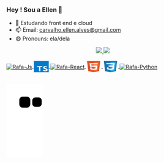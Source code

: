 ### Hey ! Sou a Ellen 👋

- 🌱 Estudando front end e cloud
- 📫 Email: carvalho.ellen.alves@gmail.com
- 😄 Pronouns: ela/dela

<div align="center">
  <a href="https://github.com/alvesellen">
  <img height="180em" src="https://github-readme-stats.vercel.app/api?username=alvesellen&show_icons=true&theme=light&include_all_commits=true&count_private=true"/>
  <img height="180em" src="https://github-readme-stats.vercel.app/api/top-langs/?username=alvesellen&layout=compact&langs_count=7&theme=light"/>
</div>
  
  <div style="display: inline_block"><br>
  <img align="center" alt="Rafa-Js" height="30" width="40" src="https://cdn.jsdelivr.net/gh/devicons/devicon/icons/angularjs/angularjs-original.svg">
  <img align="center" alt="Rafa-Ts" height="30" width="40" src="https://raw.githubusercontent.com/devicons/devicon/master/icons/typescript/typescript-plain.svg">
  <img align="center" alt="Rafa-React" height="30" width="40" src="https://cdn.jsdelivr.net/gh/devicons/devicon/icons/apache/apache-original.svg">
  <img align="center" alt="Rafa-HTML" height="30" width="40" src="https://raw.githubusercontent.com/devicons/devicon/master/icons/html5/html5-original.svg">
  <img align="center" alt="Rafa-CSS" height="30" width="40" src="https://raw.githubusercontent.com/devicons/devicon/master/icons/css3/css3-original.svg">
  <img align="center" alt="Rafa-Python" height="30" width="40" src="https://cdn.jsdelivr.net/gh/devicons/devicon/icons/bootstrap/bootstrap-original.svg">

##
    
  

 
 
  ![Snake animation](https://github.com/rafaballerini/rafaballerini/blob/output/github-contribution-grid-snake.svg)
 
